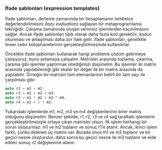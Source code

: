 ### İfade şablonları (expression templates)

İfade şablonları, derleme zamanında bir hesaplamanın tembelce değerlendirilmesini _(lazy evaluation)_ sağlayan bir metaprogramlama tekniğidir. Çalışma zamanında oluşan verimsiz işlemlerden kaçınılmasını sağlar. Ancak ifade şablonları tipik olarak daha fazla kod gerektirir, kodun okunması ve anlaşılması daha zor hale gelir.
İfade şablonları, genellikle lineer cebir kütüphanelerinin gerçekleştirilmesinde kullanılırlar.

Öncelikle ifade şablonları kullanarak hangi probleme çözüm getirmeye çalışıyoruz, bunu anlamaya çalışalım. Matrisler arasında toplama, çıkarma, çarpma gibi işlemler yaptırmak istediğimizi düşünelim. Bu işlemler iki matris arasında yapılabileceği gibi skalar bir değer ile bir matris arasında da yapılabilir. Örneğin bir matrisin tüm elemanlarının belirli bir tam sayı ile çarpılması gibi: 

```cpp
auto r1 = m1 + m2;
auto r2 = m1 + m2 + m3;
auto r3 = m1 * m2 + m3 * m4;
auto r4 = m1 + 5 * m2;
```

Yukarıdaki işlemlerde m1, m2, m3 ve m4 değişkenlerinin birer matris olduğunu düşünelim. Benzer şekilde, r1, r2, r3 ve r4 sağ taraftaki işlemlerin gerçekleştirilmesiyle ortaya çıkan matrisler olsun. İlk işlem herhangi bir sorun oluşturmaz: m1 ve m2 toplanır ve sonuç r1'e atanır. 
Ancak, ikinci işlem farklı, çünkü eklenen üç matris var. Burada önce m1 ve m2 toplanır ve bir geçici nesne oluşturulur, daha sonra bu geçici nesne ile m3 toplanır ve elde edilen sonuç r2 değişkenine atanır.
